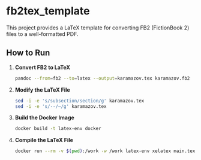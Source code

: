 # fb2tex_template

This project provides a LaTeX template for converting FB2 (FictionBook 2) files to a well-formatted PDF.

## How to Run

1. **Convert FB2 to LaTeX**

   ```sh
   pandoc --from=fb2 --to=latex --output=karamazov.tex karamazov.fb2
   ```

2. **Modify the LaTeX File**

   ```sh
   sed -i -e 's/subsection/section/g' karamazov.tex
   sed -i -e 's/--/—/g' karamazov.tex
   ```

3. **Build the Docker Image**

   ```sh
   docker build -t latex-env docker
   ```

4. **Compile the LaTeX File**

   ```sh
   docker run --rm -v $(pwd):/work -w /work latex-env xelatex main.tex
   ```